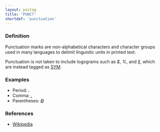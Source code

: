 ```yaml
---
layout: postag
title: 'PUNCT'
shortdef: 'punctuation'
---
```


### Definition

Punctuation marks are non-alphabetical characters and character groups used in many languages to delimit linguistic units in printed text.

Punctuation is not taken to include logograms such as _$_, _%_, and _§_, which are instead tagged as [SYM]().

### Examples

- Period: _<b>.</b>_
- Comma: _<b>,</b>_
- Parentheses: _<b>()</b>_
 
### References

- [Wikipedia](http://en.wikipedia.org/wiki/Punctuation)

<!-- Interlanguage links updated Po 11. listopadu 2024, 20:09:26 CET -->
